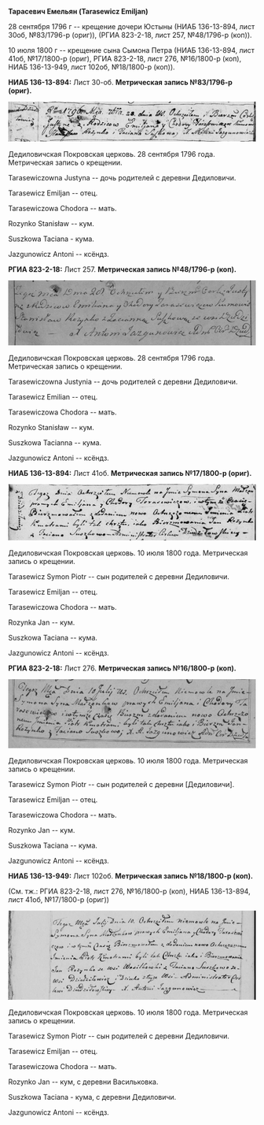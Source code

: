 **Тарасевич Емельян (Tarasewicz Emiljan)**

28 сентября 1796 г -- крещение дочери Юстыны (НИАБ 136-13-894, лист
30об, №83/1796-р (ориг)), (РГИА 823-2-18, лист 257, №48/1796-р (коп)).

10 июля 1800 г -- крещение сына Сымона Петра (НИАБ 136-13-894, лист
41об, №17/1800-р (ориг), РГИА 823-2-18, лист 276, №16/1800-р (коп), НИАБ
136-13-949, лист 102об, №18/1800-р (коп)).

**НИАБ 136-13-894:** Лист 30-об. **Метрическая запись №83/1796-р
(ориг).**

![](./media/380125bc0d881d7e7318afce2832dd856dab773d.png)

Дедиловичская Покровская церковь. 28 сентября 1796 года. Метрическая
запись о крещении.

Tarasewiczowna Justyna -- дочь родителей с деревни Дедиловичи.

Tarasewicz Emiljan -- отец.

Tarasewiczowa Chodora -- мать.

Rozynko Stanisław -- кум.

Suszkowa Taciana - кума.

Jazgunowicz Antoni -- ксёндз.

**РГИА 823-2-18:** Лист 257. **Метрическая запись №48/1796-р (коп).**

![](./media/88d3cbbcb243798bd4a3645615e37c962ad02360.png)

Дедиловичская Покровская церковь. 28 сентября 1796 года. Метрическая
запись о крещении.

Tarasewiczowna Justynia -- дочь родителей с деревни Дедиловичи.

Tarasewicz Emilian -- отец.

Tarasewiczowa Chodora -- мать.

Rozynko Stanisław -- кум.

Suszkowa Tacianna -- кума.

Jazgunowicz Antoni -- ксёндз.

**НИАБ 136-13-894:** Лист 41об. **Метрическая запись №17/1800-р
(ориг).**

![](./media/dc666f0839645806870c8f583c33ab8517babc7c.png)

Дедиловичская Покровская церковь. 10 июля 1800 года. Метрическая запись
о крещении.

Tarasewicz Symon Piotr -- сын родителей с деревни Дедиловичи.

Tarasewicz Emiljan -- отец.

Tarasewiczowa Chodora -- мать.

Rozynka Jan -- кум.

Suszkowa Taciana -- кума.

Jazgunowicz Antoni -- ксёндз.

**РГИА 823-2-18:** Лист 276. **Метрическая запись №16/1800-р (коп).**

![](./media/3aa6016c5f0a5e2a0cf84cfc96b8c33861406ad5.png)

Дедиловичская Покровская церковь. 10 июля 1800 года. Метрическая запись
о крещении.

Tarasewicz Symon Piotr -- сын родителей с деревни \[Дедиловичи\].

Tarasewicz Emiljan -- отец.

Tarasewiczowa Chodora -- мать.

Rozynko Jan -- кум.

Suszkowa Taciana -- кума.

Jazgunowicz Antoni -- ксёндз.

**НИАБ 136-13-949:** Лист 102об. **Метрическая запись №18/1800-р
(коп).**

(См. тж.: РГИА 823-2-18, лист 276, №16/1800-р (коп), НИАБ 136-13-894,
лист 41об, №17/1800-р (ориг))

![](./media/2ae7675949481270a2fea04970244467f80dc1ef.png)

Дедиловичская Покровская церковь. 10 июля 1800 года. Метрическая запись
о крещении.

Tarasewicz Symon Piotr -- сын родителей с деревни Дедиловичи.

Tarasewicz Emiljan -- отец.

Tarasewiczowa Chodora -- мать.

Rozynko Jan -- кум, с деревни Васильковка.

Suszkowa Taciana - кума, с деревни Дедиловичи.

Jazgunowicz Antoni -- ксёндз.
